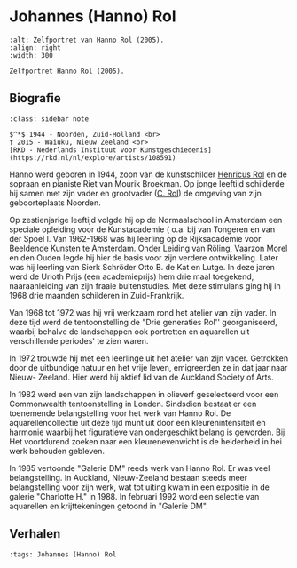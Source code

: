 # Johannes (Hanno) Rol

```{figure}  /images/KRJ504_Hanno_zelfportret_pastel.jpg
:alt: Zelfportret van Hanno Rol (2005).
:align: right
:width: 300

Zelfportret Hanno Rol (2005).
```

## Biografie

```{admonition} Johannes (Hanno) Rol
:class: sidebar note

$^*$ 1944 - Noorden, Zuid-Holland <br>
† 2015 - Waiuku, Nieuw Zeeland <br>
[RKD - Nederlands Instituut voor Kunstgeschiedenis](https://rkd.nl/nl/explore/artists/108591)
```

Hanno werd geboren in 1944, zoon van de kunstschilder [Henricus Rol](/kunstenaars/henricus) en de sopraan en pianiste Riet van Mourik Broekman. Op jonge leeftijd schilderde hij samen met zijn vader en grootvader ([C. Rol](/kunstenaars/cornelis)) de omgeving van zijn geboorteplaats Noorden.

Op zestienjarige leeftijd volgde hij op de Normaalschool in Amsterdam een speciale opleiding voor de Kunstacademie ( o.a. bij van Tongeren en van der Spoel l. Van 1962-1968 was hij leerling op de Rijksacademie voor Beeldende Kunsten te Amsterdam. Onder Leiding van Röling, Vaarzon Morel en den Ouden legde hij hier de basis voor zijn verdere ontwikkeling. Later was hij leerling van Sierk Schröder Otto B. de Kat en Lutge. In deze jaren werd de Urioth Prijs (een academieprijs) hem drie maal toegekend, naaraanleiding van zijn fraaie buitenstudies. Met deze stimulans ging hij in 1968 drie maanden schilderen in Zuid-Frankrijk.

Van 1968 tot 1972 was hij vrij werkzaam rond het atelier van zijn vader. In deze tijd werd de tentoonstelling de "Drie generaties Rol'' georganiseerd, waarbij behalve de landschappen ook portretten en aquarellen uit verschillende periodes' te zien waren.

In 1972 trouwde hij met een leerlinge uit het atelier van zijn vader. Getrokken door de uitbundige natuur en het vrije leven, emigreerden ze in dat jaar naar Nieuw- Zeeland. Hier werd hij aktief lid van de Auckland Society of Arts.

In 1982 werd een van zijn landschappen in olieverf geselecteerd voor een Commonwealth tentoonstelling in Londen. Sindsdien bestaat er een toenemende belangstelling voor het werk van Hanno Rol. De aquarellencollectie uit deze tijd munt uit door een kleurenintensiteit en harmonie waarbij het figuratieve van ondergeschikt belang is geworden. Bij Het voortdurend zoeken naar een kleurenevenwicht is de helderheid in hei werk behouden gebleven.

In 1985 vertoonde "Galerie DM" reeds werk van Hanno Rol. Er was veel belangstelling. In Auckland, Nieuw-Zeeland bestaan steeds meer belangstelling voor zijn werk, wat tot uiting kwam in een expositie in de galerie "Charlotte H." in 1988. In februari 1992 word een selectie van aquarellen en krijttekeningen getoond in "Galerie DM".

## Verhalen

```{postlist}
:tags: Johannes (Hanno) Rol
```
